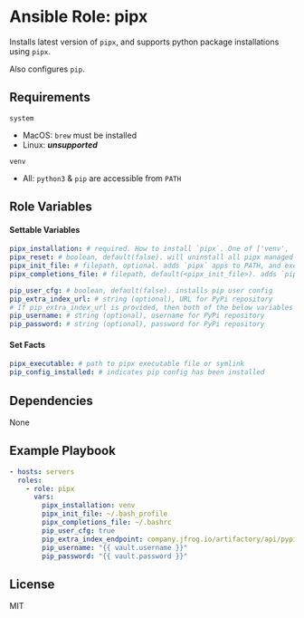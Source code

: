 # Ansible Role: pipx

Installs latest version of `pipx`, and supports python package installations using `pipx`.

Also configures `pip`.

## Requirements

`system`
  - MacOS: `brew` must be installed
  - Linux: ***unsupported***

`venv`
  - All: `python3` & `pip` are accessible from `PATH`

## Role Variables

#### Settable Variables
```yaml
pipx_installation: # required. How to install `pipx`. One of ['venv', 'system', 'none'].
pipx_reset: # boolean, default(false). will uninstall all pipx managed applications.
pipx_init_file: # filepath, optional. adds `pipx` apps to PATH, and executable for venv installation.
pipx_completions_file: # filepath, default(<pipx_init_file>). adds `pipx` completions to PATH.

pip_user_cfg: # boolean, default(false). installs pip user config
pip_extra_index_url: # string (optional), URL for PyPi repository
# If pip_extra_index_url is provided, then both of the below variables above must be provided.
pip_username: # string (optional), username for PyPi repository
pip_password: # string (optional), password for PyPi repository
```

#### Set Facts
```yaml
pipx_executable: # path to pipx executable file or symlink
pip_config_installed: # indicates pip config has been installed
```

## Dependencies

None

## Example Playbook
```yaml
- hosts: servers
  roles:
    - role: pipx
      vars:
        pipx_installation: venv
        pipx_init_file: ~/.bash_profile
        pipx_completions_file: ~/.bashrc
        pip_user_cfg: true
        pip_extra_index_endpoint: company.jfrog.io/artifactory/api/pypi/pypi/simple
        pip_username: "{{ vault.username }}"
        pip_password: "{{ vault.password }}"
```

## License

MIT

